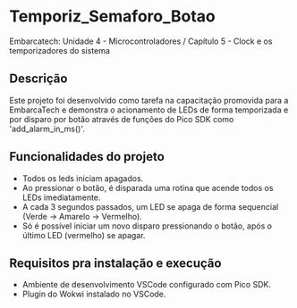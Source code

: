 # Temporiz_Semaforo_Botao
Embarcatech: Unidade 4 - Microcontroladores / Capítulo 5 - Clock e os temporizadores do sistema

## **Descrição**
Este projeto foi desenvolvido como tarefa na capacitação promovida para a EmbarcaTech e demonstra o acionamento de LEDs de forma temporizada e por disparo por botão através de funções do Pico SDK como 'add_alarm_in_ms()'.

## **Funcionalidades do projeto**
- Todos os leds iniciam apagados.
- Ao pressionar o botão, é disparada uma rotina que acende todos os LEDs imediatamente.
- A cada 3 segundos passados, um LED se apaga de forma sequencial (Verde -> Amarelo -> Vermelho).
- Só é possível iniciar um novo disparo pressionando o botão, após o último LED (vermelho) se apagar.

## **Requisitos pra instalação e execução**
- Ambiente de desenvolvimento VSCode configurado com Pico SDK.
- Plugin do Wokwi instalado no VSCode.
